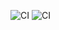 ![CI](https://github.com/RikGhosh487/pyformatter/actions/workflows/unit-tests.yml/badge.svg)
![CI](https://github.com/RikGhosh487/pyformatter/actions/workflows/pre-commit-checks.yml/badge.svg)